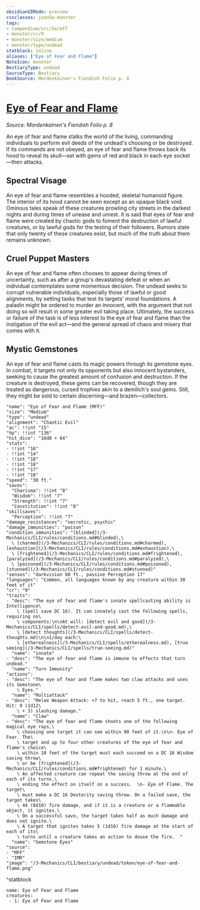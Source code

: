 ```yaml
---
obsidianUIMode: preview
cssclasses: json5e-monster
tags:
- compendium/src/5e/mff
- monster/cr/9
- monster/size/medium
- monster/type/undead
statblock: inline
aliases: ["Eye of Fear and Flame"]
NoteIcon: monster
BestiaryType: undead
SourceType: Bestiary
BookSource: Mordenkainen's Fiendish Folio p. 8
---
```

# [Eye of Fear and Flame](3-Mechanics\CLI\bestiary\undead/eye-of-fear-and-flame-mff.md)
*Source: Mordenkainen's Fiendish Folio p. 8*  

An eye of fear and flame stalks the world of the living, commanding individuals to perform evil deeds of the undead's choosing or be destroyed. If its commands are not obeyed, an eye of fear and flame throws back its hood to reveal its skull—set with gems of red and black in each eye socket—then attacks.

## Spectral Visage

An eye of fear and flame resembles a hooded, skeletal humanoid figure. The interior of its hood cannot be seen except as an opaque black void. Ominous tales speak of these creatures prowling city streets in the darkest nights and during times of unease and unrest. It is said that eyes of fear and flame were created by chaotic gods to foment the destruction of lawful creatures, or by lawful gods for the testing of their followers. Rumors state that only twenty of these creatures exist, but much of the truth about them remains unknown.

## Cruel Puppet Masters

An eye of fear and flame often chooses to appear during times of uncertainty, such as after a group's devastating defeat or when an individual contemplates some momentous decision. The undead seeks to corrupt vulnerable individuals, especially those of lawful or good alignments, by setting tasks that test its targets' moral foundations. A paladin might be ordered to murder an innocent, with the argument that not doing so will result in some greater evil taking place. Ultimately, the success or failure of the task is of less interest to the eye of fear and flame than the instigation of the evil act—and the general spread of chaos and misery that comes with it.

## Mystic Gemstones

An eye of fear and flame casts its magic powers through its gemstone eyes. In combat, it targets not only its opponents but also innocent bystanders, seeking to cause the greatest amount of confusion and destruction. If the creature is destroyed, these gems can be recovered, though they are treated as dangerous, cursed trophies akin to a demilich's soul gems. Still, they might be sold to certain discerning—and brazen—collectors.

```statblock
"name": "Eye of Fear and Flame (MFF)"
"size": "Medium"
"type": "undead"
"alignment": "Chaotic Evil"
"ac": !!int "15"
"hp": !!int "136"
"hit_dice": "16d8 + 64"
"stats":
- !!int "16"
- !!int "14"
- !!int "18"
- !!int "18"
- !!int "17"
- !!int "18"
"speed": "30 ft."
"saves":
  "Charisma": !!int "8"
  "Wisdom": !!int "7"
  "Strength": !!int "7"
  "Constitution": !!int "8"
"skillsaves":
  "Perception": !!int "7"
"damage_resistances": "necrotic, psychic"
"damage_immunities": "poison"
"condition_immunities": "[blinded](/3-Mechanics/CLI/rules/conditions.md#blinded),\
  \ [charmed](/3-Mechanics/CLI/rules/conditions.md#charmed), [exhaustion](/3-Mechanics/CLI/rules/conditions.md#exhaustion),\
  \ [frightened](/3-Mechanics/CLI/rules/conditions.md#frightened), [paralyzed](/3-Mechanics/CLI/rules/conditions.md#paralyzed),\
  \ [poisoned](/3-Mechanics/CLI/rules/conditions.md#poisoned), [stunned](/3-Mechanics/CLI/rules/conditions.md#stunned)"
"senses": "darkvision 60 ft., passive Perception 17"
"languages": "Common, all languages known by any creature within 30 feet of it"
"cr": "9"
"traits":
- "desc": "The eye of fear and flame's innate spellcasting ability is Intelligence\
    \ (spell save DC 16). It can innately cast the following spells, requiring no\
    \ components:\n\nAt will: [detect evil and good](/3-Mechanics/CLI/spells/detect-evil-and-good.md),\
    \ [detect thoughts](/3-Mechanics/CLI/spells/detect-thoughts.md)\n\n1/day each:\
    \ [etherealness](/3-Mechanics/CLI/spells/etherealness.md), [true seeing](/3-Mechanics/CLI/spells/true-seeing.md)"
  "name": "innate"
- "desc": "The eye of fear and flame is immune to effects that turn undead."
  "name": "Turn Immunity"
"actions":
- "desc": "The eye of fear and flame makes two claw attacks and uses its Gemstone\
    \ Eyes."
  "name": "Multiattack"
- "desc": "Melee Weapon Attack: +7 to hit, reach 5 ft., one target. Hit: 9 (1d12\
    \ + 3) slashing damage."
  "name": "Claw"
- "desc": "The eye of fear and flame shoots one of the following magical eye rays,\
    \ choosing one target it can see within 90 feet of it.\n\n- Eye of Fear. The\
    \ target and up to four other creatures of the eye of fear and flame's choice\
    \ within 10 feet of the target must each succeed on a DC 16 Wisdom saving throw\
    \ or be [frightened](/3-Mechanics/CLI/rules/conditions.md#frightened) for 1 minute.\
    \ An affected creature can repeat the saving throw at the end of each of its turns,\
    \ ending the effect on itself on a success.  \n- Eye of Flame. The target\
    \ must make a DC 16 Dexterity saving throw. On a failed save, the target takes\
    \ 44 (8d10) fire damage, and if it is a creature or a flammable object, it ignites.\
    \ On a successful save, the target takes half as much damage and does not ignite.\
    \ A target that ignites takes 5 (1d10) fire damage at the start of each of its\
    \ turns until a creature takes an action to douse the fire.  "
  "name": "Gemstone Eyes"
"source":
- "MFF"
- "IMR"
"image": "/3-Mechanics/CLI/bestiary/undead/token/eye-of-fear-and-flame.png"
```
^statblock

```encounter-table
name: Eye of Fear and Flame
creatures:
 - 1: Eye of Fear and Flame
```